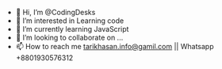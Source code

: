 - 👋 Hi, I’m @CodingDesks
- 👀 I’m interested in Learning code
- 🌱 I’m currently learning JavaScript
- 💞️ I’m looking to collaborate on ...
- 📫 How to reach me tarikhasan.info@gamil.com || Whatsapp +8801930576312

<!---
CodingDesks/CodingDesks is a ✨ special ✨ repository because its `README.md` (this file) appears on your GitHub profile.
You can click the Preview link to take a look at your changes.
--->
